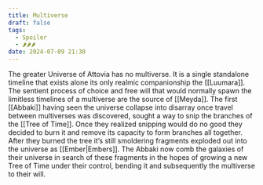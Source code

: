 ```yaml
---
title: Multiverse
draft: false
tags:
  - Spoiler
  - 🌶🌶🌶
date: 2024-07-09 21:30
---
```

The greater Universe of Attovia has no multiverse. It is a single standalone timeline that exists alone its only realmic companionship the [[Luumara]]. The sentient process of choice and free will that would normally spawn the limitless timelines of a multiverse are the source of [[Meyda]]. The first [[Abbaki]] having seen the universe collapse into disarray once travel between multiverses was discovered, sought a way to snip the branches of the [[Tree of Time]]. Once they realized snipping would do no good they decided to burn it and remove its capacity to form branches all together. After they burned the tree it’s still smoldering fragments exploded out into the universe as [[Ember|Embers]]. The Abbaki now comb the galaxies of their universe in search of these fragments in the hopes of growing a new Tree of Time under their control, bending it and subsequently the multiverse to their will.